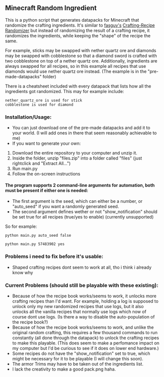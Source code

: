 ## Minecraft Random Ingredient

This is a python script that generates datapacks for Minecraft that randomize the crafting ingredients.
It's similar to [fasguy's](https://fasguy.net/minecraft_toolbox/info) [Crafting-Recipe Randomizer](https://fasguy.net/minecraft_toolbox/crafting-recipe-randomizer) but instead of randomizing the result of a crafting recipe, it randomizes the ingredients, while keeping the "shape" of the recipe the same.

For example, sticks may be swapped with nether quartz ore and diamonds may be swapped with cobblestone so that a diamond sword is crafted with two cobblestone on top of a nether quartz ore.
Additionally, ingredients are always swapped for all recipes, so in this example all recipes that use diamonds would use nether quartz ore instead.
(The example is in the "pre-made-datapacks" folder)

There is a cheatsheet included with every datapack that lists how all the ingredients got randomized.
This may for example include:
```
nether_quartz_ore is used for stick
cobblestone is used for diamond
```



### Installation/Usage:
- You can just download one of the pre-made datapacks and add it to your world.
  (I will add ones in there that seem reasonably achievable to me)
- If you want to generate your own:
1. Download the entire repository to your computer and unzip it.
2. Inside the folder, unzip "files.zip" into a folder called "files" (just rightclick and "Extract All...")
3. Run main.py
4. Follow the on-screen instructions

#### The program supports 2 command-line arguments for automation, both must be present if either one is needed:
- The first argument is the seed, which can either be a number, or "auto_seed" if you want a randomly generated seed.
- The second argument defines wether or not "show_notification" should be set true for all recipes (true/yes to enable) (currently unsupported)

So for example:
```
python main.py auto_seed false
```
```
python main.py 57483902 yes
```

### Problems i need to fix before it's usable:
- Shaped crafting recipes dont seem to work at all, tho i think i already know why

### Current Problems (should still be playable with these existing):
- Because of how the recipe book works/seems to work, it unlocks more crafting recipes than I'd want. For example, holding a log is supposed to unlock only my new randomized recipes that use logs, but it also unlocks all the vanilla recipes that normally use logs which now of course dont use logs.
  (Is there a way to disable the auto-population of the recipe book?)
- Because of how the recipe book works/seems to work, and unlike the original random crafting, this requires a few thousand commands to run constantly (all done through the datapack) to unlock the crafting recipes to make this playable.
  (This does seem to make a perfomance impact on my computer but I'd be curious to see if it does on lower end hardware.)
- Some recipes do not have the "show_notification" set to true, which might be necessary for it to be playable (I will change this soon).
- The armor Trims may have to be taken out of the ingredients list.
- I lack the creativity to make a good pack.png haha.
